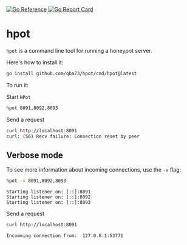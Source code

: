 [![Go Reference](https://pkg.go.dev/badge/github.com/qba73/hpot.svg)](https://pkg.go.dev/github.com/qba73/hpot)
[![Go Report Card](https://goreportcard.com/badge/github.com/qba73/hpot)](https://goreportcard.com/report/github.com/qba73/hpot)

# hpot

`hpot` is a command line tool for running a honeypot server.

Here's how to install it:

```sh
go install github.com/qba73/hpot/cmd/hpot@latest
```

To run it:

Start `HPot`
```sh
hpot 8091,8092,8093
```

Send a request
```sh
curl http://localhost:8091
curl: (56) Recv failure: Connection reset by peer
```

## Verbose mode

To see more information about incoming connections, use the `-v` flag:

```sh
hpot -v 8091,8092,8093
```
```
Starting listener on: [::]:8091
Starting listener on: [::]:8092
Starting listener on: [::]:8093
```

Send a request
```sh
curl http://localhost:8091
```
```sh
Incomming connection from:  127.0.0.1:53771
```

